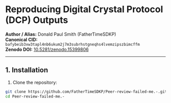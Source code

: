 # Reproducing Digital Crystal Protocol (DCP) Outputs

**Author / Alias:** Donald Paul Smith (FatherTimeSDKP)  
**Canonical CID:** `bafybeib3xw3tapl4nb6ukum2j7m3subrhstgneqhs4lvemzipszbimcffm`  
**Zenodo DOI:** [10.5281/zenodo.15399806](https://zenodo.org/record/15399806)

---

## 1. Installation

1. Clone the repository:
```bash
git clone https://github.com/FatherTimeSDKP/Peer-review-failed-me.-.git
cd Peer-review-failed-me.-
